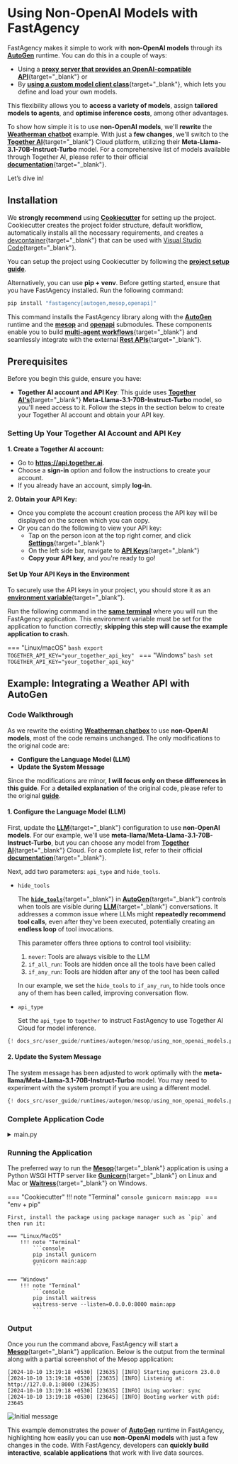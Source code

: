 # Using Non-OpenAI Models with FastAgency

FastAgency makes it simple to work with **non-OpenAI models** through its [**AutoGen**](../../../api/fastagency/runtimes/autogen/autogen/AutoGenWorkflows.md) runtime. You can do this in a couple of ways:

- Using a [**proxy server that provides an OpenAI-compatible API**](https://microsoft.github.io/autogen/0.2/docs/topics/non-openai-models/about-using-nonopenai-models/#openai-compatible-api-proxy-server){target="_blank"} or
- By [**using a custom model client class**](https://microsoft.github.io/autogen/0.2/docs/topics/non-openai-models/about-using-nonopenai-models/#custom-model-client-class){target="_blank"}, which lets you define and load your own models.

This flexibility allows you to **access a variety of models**, assign **tailored models to agents**, and **optimise inference costs**, among other advantages.

To show how simple it is to use **non-OpenAI models**, we'll **rewrite** the [**Weatherman chatbot**](./index.md#example-integrating-a-weather-api-with-autogen) example. With just a **few changes**, we'll switch to the [**Together AI**](https://www.together.ai){target="_blank"} Cloud platform, utilizing their **Meta-Llama-3.1-70B-Instruct-Turbo** model. For a comprehensive list of models available through Together AI, please refer to their official [**documentation**](https://docs.together.ai/docs/chat-models){target="_blank"}.

Let’s dive in!

## Installation

We **strongly recommend** using [**Cookiecutter**](../cookiecutter/index.md) for setting up the project. Cookiecutter creates the project folder structure, default workflow, automatically installs all the necessary requirements, and creates a [devcontainer](https://code.visualstudio.com/docs/devcontainers/containers){target="_blank"} that can be used with [Visual Studio Code](https://code.visualstudio.com/){target="_blank"}.

You can setup the project using Cookiecutter by following the [**project setup guide**](../../../user-guide/cookiecutter/index.md).

Alternatively, you can use **pip + venv**. Before getting started, ensure that you have FastAgency installed. Run the following command:

```bash
pip install "fastagency[autogen,mesop,openapi]"
```

This command installs the FastAgency library along with the  [**AutoGen**](../../../api/fastagency/runtimes/autogen/autogen/AutoGenWorkflows.md) runtime and the [**mesop**](../../../api/fastagency/ui/mesop/MesopUI.md) and [**openapi**](../../../api/fastagency/api/openapi/OpenAPI.md) submodules. These components enable you to build  [**multi-agent workflows**](https://microsoft.github.io/autogen/0.2/docs/Use-Cases/agent_chat){target="_blank"} and seamlessly integrate with the external [**Rest APIs**](https://en.wikipedia.org/wiki/REST){target="_blank"}.

## Prerequisites

Before you begin this guide, ensure you have:

- **Together AI account and API Key**: This guide uses [**Together AI's**](https://www.together.ai){target="_blank"} **Meta-Llama-3.1-70B-Instruct-Turbo** model, so you'll need access to it. Follow the steps in the section below to create your Together AI account and obtain your API key.


### Setting Up Your Together AI Account and API Key

**1. Create a Together AI account:**

- Go to <b><a href="https://api.together.ai" target="_blank">https://api.together.ai</a></b>.
- Choose a **sign-in** option and follow the instructions to create your account.
- If you already have an account, simply **log-in**.

**2. Obtain your API Key:**

- Once you complete the account creation process the API key will be displayed on the screen which you can copy.
- Or you can do the following to view your API key:
    - Tap on the person icon at the top right corner, and click [**Settings**](https://api.together.ai/settings/profile){target="_blank"}
    - On the left side bar, navigate to [**API Keys**](https://api.together.ai/settings/api-keys){target="_blank"}
    - **Copy your API key**, and you're ready to go!

#### Set Up Your API Keys in the Environment

To securely use the API keys in your project, you should store it as an [**environment variable**](https://en.wikipedia.org/wiki/Environment_variable){target="_blank"}.

Run the following command in the [**same terminal**](#running-the-application) where you will run the FastAgency application. This environment variable must be set for the application to function correctly; **skipping this step will cause the example application to crash**.

=== "Linux/macOS"
    ```bash
    export TOGETHER_API_KEY="your_together_api_key"
    ```
=== "Windows"
    ```bash
    set TOGETHER_API_KEY="your_together_api_key"
    ```

## Example: Integrating a Weather API with AutoGen

### Code Walkthrough

As we rewrite the existing [**Weatherman chatbox**](./index.md#example-integrating-a-weather-api-with-autogen) to use **non-OpenAI models**, most of the code remains unchanged. The only modifications to the original code are:

- **Configure the Language Model (LLM)**
- **Update the System Message**

Since the modifications are minor, **I will focus only on these differences in this guide**. For a **detailed explanation** of the original code, please refer to the original [**guide**](./index.md#autogen-in-fastagency).

#### 1. Configure the Language Model (LLM)

First, update the [**LLM**](https://en.wikipedia.org/wiki/Large_language_model){target="_blank"} configuration to use **non-OpenAI models**. For our example, we'll use **meta-llama/Meta-Llama-3.1-70B-Instruct-Turbo**, but you can choose any model from [**Together AI**](https://www.together.ai){target="_blank"} Cloud. For a complete list, refer to their official [**documentation**](https://docs.together.ai/docs/chat-models){target="_blank"}.


Next, add two parameters: `api_type` and `hide_tools`.

- `hide_tools`

    The [**`hide_tools`**](https://microsoft.github.io/autogen/0.2/docs/topics/non-openai-models/local-ollama#reducing-repetitive-tool-calls){target="_blank"} in [**AutoGen**](https://microsoft.github.io/autogen/){target="_blank"} controls when tools are visible during [**LLM**](https://en.wikipedia.org/wiki/Large_language_model){target="_blank"} conversations. It addresses a common issue where LLMs might **repeatedly recommend tool calls**, even after they've been executed, potentially creating an **endless loop** of tool invocations.

    This parameter offers three options to control tool visibility:

    1. `never`: Tools are always visible to the LLM
    2. `if_all_run`: Tools are hidden once all the tools have been called
    3. `if_any_run`: Tools are hidden after any of the tool has been called

    In our example,  we set the `hide_tools` to `if_any_run`, to hide tools once any of them has been called, improving conversation flow.

- `api_type`

    Set the `api_type` to `together` to instruct FastAgency to use Together AI Cloud for model inference.

```python
{! docs_src/user_guide/runtimes/autogen/mesop/using_non_openai_models.py [ln:12-22] !}
```

#### 2. Update the System Message

The system message has been adjusted to work optimally with the **meta-llama/Meta-Llama-3.1-70B-Instruct-Turbo** model. You may need to experiment with the system prompt if you are using a different model.

```python
{! docs_src/user_guide/runtimes/autogen/mesop/using_non_openai_models.py [ln:27-32] !}
```

### Complete Application Code

<details>
<summary>main.py</summary>
```python
{! docs_src/user_guide/runtimes/autogen/mesop/using_non_openai_models.py !}
```
</details>

### Running the Application

The preferred way to run the [**Mesop**](https://google.github.io/mesop/){target="_blank"} application is using a Python WSGI HTTP server like [**Gunicorn**](https://gunicorn.org/){target="_blank"} on Linux and Mac or [**Waitress**](https://docs.pylonsproject.org/projects/waitress/en/stable/){target="_blank"} on Windows.

=== "Cookiecutter"
    !!! note "Terminal"
        ```console
        gunicorn main:app
        ```
=== "env + pip"

    First, install the package using package manager such as `pip` and then run it:

    === "Linux/MacOS"
        !!! note "Terminal"
            ```console
            pip install gunicorn
            gunicorn main:app
            ```

    === "Windows"
        !!! note "Terminal"
            ```console
            pip install waitress
            waitress-serve --listen=0.0.0.0:8000 main:app
            ```

### Output

Once you run the command above, FastAgency will start a [**Mesop**](https://google.github.io/mesop/){target="_blank"} application. Below is the output from the terminal along with a partial screenshot of the Mesop application:

```console
[2024-10-10 13:19:18 +0530] [23635] [INFO] Starting gunicorn 23.0.0
[2024-10-10 13:19:18 +0530] [23635] [INFO] Listening at: http://127.0.0.1:8000 (23635)
[2024-10-10 13:19:18 +0530] [23635] [INFO] Using worker: sync
[2024-10-10 13:19:18 +0530] [23645] [INFO] Booting worker with pid: 23645
```

![Initial message](./images/weather_chat.png)

This example demonstrates the power of [**AutoGen**](../../../api/fastagency/runtimes/autogen/autogen/AutoGenWorkflows.md) runtime in FastAgency, highlighting how easily you can use **non-OpenAI models** with just a few changes in the code. With FastAgency, developers can **quickly build interactive**, **scalable applications** that work with live data sources.
